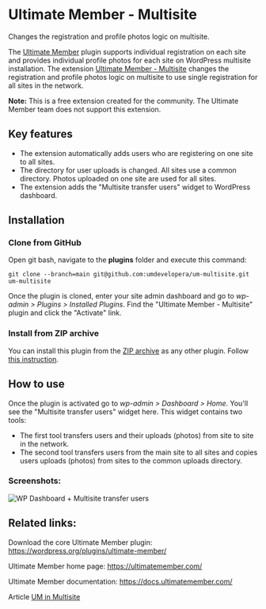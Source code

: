 # Ultimate Member - Multisite
Changes the registration and profile photos logic on multisite.

The [Ultimate Member](https://wordpress.org/plugins/ultimate-member/) plugin supports individual registration on each site and provides individual profile photos for each site on WordPress multisite installation.
The extension [Ultimate Member - Multisite](https://github.com/umdevelopera/um-multisite) changes the registration and profile photos logic on multisite to use single registration for all sites in the network.

__Note:__ This is a free extension created for the community. The Ultimate Member team does not support this extension.

## Key features
- The extension automatically adds users who are registering on one site to all sites.
- The directory for user uploads is changed. All sites use a common directory. Photos uploaded on one site are used for all sites.
- The extension adds the "Multisite transfer users" widget to WordPress dashboard.

## Installation
### Clone from GitHub
Open git bash, navigate to the **plugins** folder and execute this command:

`git clone --branch=main git@github.com:umdevelopera/um-multisite.git um-multisite`

Once the plugin is cloned, enter your site admin dashboard and go to _wp-admin > Plugins > Installed Plugins_. Find the "Ultimate Member - Multisite" plugin and click the "Activate" link.

### Install from ZIP archive
You can install this plugin from the [ZIP archive](https://drive.google.com/file/d/1OqUsg-yYTimFUf9P_3k1NKbx0cOApqdY/view) as any other plugin. Follow [this instruction](https://wordpress.org/support/article/managing-plugins/#upload-via-wordpress-admin).

## How to use
Once the plugin is activated go to *wp-admin > Dashboard > Home*. You'll see the "Multisite transfer users" widget here. This widget contains two tools:
- The first tool transfers users and their uploads (photos) from site to site in the network.
- The second tool transfers users from the main site to all sites and copies users uploads (photos) from sites to the common uploads directory.

### Screenshots:
![WP Dashboard + Multisite transfer users](https://user-images.githubusercontent.com/113178913/190995444-ba0da47f-2633-4e15-9c31-ee134ec9be6f.png)

## Related links:
Download the core Ultimate Member plugin: https://wordpress.org/plugins/ultimate-member/

Ultimate Member home page: https://ultimatemember.com/

Ultimate Member documentation: https://docs.ultimatemember.com/

Article [UM in Multisite](https://docs.ultimatemember.com/article/1717-um-in-multisite)
